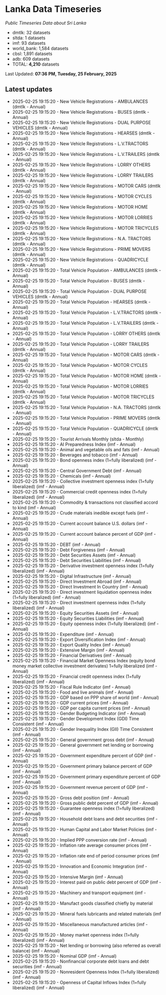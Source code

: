 # Lanka Data Timeseries
*Public Timeseries Data about Sri Lanka*

* dmtlk: 32 datasets
* sltda: 1 datasets
* imf: 93 datasets
* world_bank: 1,584 datasets
* cbsl: 1,891 datasets
* adb: 609 datasets
* TOTAL: **4,210** datasets

Last Updated: **07:36 PM, Tuesday, 25 February, 2025**

## Latest updates

* 2025-02-25 19:15:20 - New Vehicle Registrations - AMBULANCES (dmtlk - Annual)
* 2025-02-25 19:15:20 - New Vehicle Registrations - BUSES (dmtlk - Annual)
* 2025-02-25 19:15:20 - New Vehicle Registrations - DUAL PURPOSE VEHICLES (dmtlk - Annual)
* 2025-02-25 19:15:20 - New Vehicle Registrations - HEARSES (dmtlk - Annual)
* 2025-02-25 19:15:20 - New Vehicle Registrations - L.V.TRACTORS (dmtlk - Annual)
* 2025-02-25 19:15:20 - New Vehicle Registrations - L.V.TRAILERS (dmtlk - Annual)
* 2025-02-25 19:15:20 - New Vehicle Registrations - LORRY OTHERS (dmtlk - Annual)
* 2025-02-25 19:15:20 - New Vehicle Registrations - LORRY TRAILERS (dmtlk - Annual)
* 2025-02-25 19:15:20 - New Vehicle Registrations - MOTOR CARS (dmtlk - Annual)
* 2025-02-25 19:15:20 - New Vehicle Registrations - MOTOR CYCLES (dmtlk - Annual)
* 2025-02-25 19:15:20 - New Vehicle Registrations - MOTOR HOME (dmtlk - Annual)
* 2025-02-25 19:15:20 - New Vehicle Registrations - MOTOR LORRIES (dmtlk - Annual)
* 2025-02-25 19:15:20 - New Vehicle Registrations - MOTOR TRICYCLES (dmtlk - Annual)
* 2025-02-25 19:15:20 - New Vehicle Registrations - N.A. TRACTORS (dmtlk - Annual)
* 2025-02-25 19:15:20 - New Vehicle Registrations - PRIME MOVERS (dmtlk - Annual)
* 2025-02-25 19:15:20 - New Vehicle Registrations - QUADRICYCLE (dmtlk - Annual)
* 2025-02-25 19:15:20 - Total Vehicle Population - AMBULANCES (dmtlk - Annual)
* 2025-02-25 19:15:20 - Total Vehicle Population - BUSES (dmtlk - Annual)
* 2025-02-25 19:15:20 - Total Vehicle Population - DUAL PURPOSE VEHICLES (dmtlk - Annual)
* 2025-02-25 19:15:20 - Total Vehicle Population - HEARSES (dmtlk - Annual)
* 2025-02-25 19:15:20 - Total Vehicle Population - L.V.TRACTORS (dmtlk - Annual)
* 2025-02-25 19:15:20 - Total Vehicle Population - L.V.TRAILERS (dmtlk - Annual)
* 2025-02-25 19:15:20 - Total Vehicle Population - LORRY OTHERS (dmtlk - Annual)
* 2025-02-25 19:15:20 - Total Vehicle Population - LORRY TRAILERS (dmtlk - Annual)
* 2025-02-25 19:15:20 - Total Vehicle Population - MOTOR CARS (dmtlk - Annual)
* 2025-02-25 19:15:20 - Total Vehicle Population - MOTOR CYCLES (dmtlk - Annual)
* 2025-02-25 19:15:20 - Total Vehicle Population - MOTOR HOME (dmtlk - Annual)
* 2025-02-25 19:15:20 - Total Vehicle Population - MOTOR LORRIES (dmtlk - Annual)
* 2025-02-25 19:15:20 - Total Vehicle Population - MOTOR TRICYCLES (dmtlk - Annual)
* 2025-02-25 19:15:20 - Total Vehicle Population - N.A. TRACTORS (dmtlk - Annual)
* 2025-02-25 19:15:20 - Total Vehicle Population - PRIME MOVERS (dmtlk - Annual)
* 2025-02-25 19:15:20 - Total Vehicle Population - QUADRICYCLE (dmtlk - Annual)
* 2025-02-25 19:15:20 - Tourist Arrivals Monthly (sltda - Monthly)
* 2025-02-25 19:15:20 - AI Preparedness Index (imf - Annual)
* 2025-02-25 19:15:20 - Animal and vegetable oils and fats (imf - Annual)
* 2025-02-25 19:15:20 - Beverages and tobacco (imf - Annual)
* 2025-02-25 19:15:20 - Bond openness index (1=fully liberalized) (imf - Annual)
* 2025-02-25 19:15:20 - Central Government Debt (imf - Annual)
* 2025-02-25 19:15:20 - Chemicals (imf - Annual)
* 2025-02-25 19:15:20 - Collective investment openness index (1=fully liberalized) (imf - Annual)
* 2025-02-25 19:15:20 - Commercial credit openness index (1=fully liberalized) (imf - Annual)
* 2025-02-25 19:15:20 - Commodity & transactions not classified accord to kind (imf - Annual)
* 2025-02-25 19:15:20 - Crude materials inedible except fuels (imf - Annual)
* 2025-02-25 19:15:20 - Current account balance U.S. dollars (imf - Annual)
* 2025-02-25 19:15:20 - Current account balance percent of GDP (imf - Annual)
* 2025-02-25 19:15:20 - DEBT (imf - Annual)
* 2025-02-25 19:15:20 - Debt Forgiveness (imf - Annual)
* 2025-02-25 19:15:20 - Debt Securities Assets (imf - Annual)
* 2025-02-25 19:15:20 - Debt Securities Liabilities (imf - Annual)
* 2025-02-25 19:15:20 - Derivative investment openness index (1=fully liberalized) (imf - Annual)
* 2025-02-25 19:15:20 - Digital Infrastructure (imf - Annual)
* 2025-02-25 19:15:20 - Direct Investment Abroad (imf - Annual)
* 2025-02-25 19:15:20 - Direct Investment In Country (imf - Annual)
* 2025-02-25 19:15:20 - Direct investment liquidation openness index (1=fully liberalized) (imf - Annual)
* 2025-02-25 19:15:20 - Direct investment openness index (1=fully liberalized) (imf - Annual)
* 2025-02-25 19:15:20 - Equity Securities Assets (imf - Annual)
* 2025-02-25 19:15:20 - Equity Securities Liabilities (imf - Annual)
* 2025-02-25 19:15:20 - Equity openness index (1=fully liberalized) (imf - Annual)
* 2025-02-25 19:15:20 - Expenditure (imf - Annual)
* 2025-02-25 19:15:20 - Export Diversification Index (imf - Annual)
* 2025-02-25 19:15:20 - Export Quality Index (imf - Annual)
* 2025-02-25 19:15:20 - Extensive Margin (imf - Annual)
* 2025-02-25 19:15:20 - Financial Derivatives (imf - Annual)
* 2025-02-25 19:15:20 - Financial Market Openness Index (equity bond money market collective investment derivates) 1=fully liberalized (imf - Annual)
* 2025-02-25 19:15:20 - Financial credit openness index (1=fully liberalized) (imf - Annual)
* 2025-02-25 19:15:20 - Fiscal Rule Indicator (imf - Annual)
* 2025-02-25 19:15:20 - Food and live animals (imf - Annual)
* 2025-02-25 19:15:20 - GDP based on PPP share of world (imf - Annual)
* 2025-02-25 19:15:20 - GDP current prices (imf - Annual)
* 2025-02-25 19:15:20 - GDP per capita current prices (imf - Annual)
* 2025-02-25 19:15:20 - Gender Budgeting Indicator (imf - Annual)
* 2025-02-25 19:15:20 - Gender Development Index (GDI) Time Consistent (imf - Annual)
* 2025-02-25 19:15:20 - Gender Inequality Index (GII) Time Consistent (imf - Annual)
* 2025-02-25 19:15:20 - General government gross debt (imf - Annual)
* 2025-02-25 19:15:20 - General government net lending or borrowing (imf - Annual)
* 2025-02-25 19:15:20 - Government expenditure percent of GDP (imf - Annual)
* 2025-02-25 19:15:20 - Government primary balance percent of GDP (imf - Annual)
* 2025-02-25 19:15:20 - Government primary expenditure percent of GDP (imf - Annual)
* 2025-02-25 19:15:20 - Government revenue percent of GDP (imf - Annual)
* 2025-02-25 19:15:20 - Gross debt position (imf - Annual)
* 2025-02-25 19:15:20 - Gross public debt percent of GDP (imf - Annual)
* 2025-02-25 19:15:20 - Guarantee openness index (1=fully liberalized) (imf - Annual)
* 2025-02-25 19:15:20 - Household debt loans and debt securities (imf - Annual)
* 2025-02-25 19:15:20 - Human Capital and Labor Market Policies (imf - Annual)
* 2025-02-25 19:15:20 - Implied PPP conversion rate (imf - Annual)
* 2025-02-25 19:15:20 - Inflation rate average consumer prices (imf - Annual)
* 2025-02-25 19:15:20 - Inflation rate end of period consumer prices (imf - Annual)
* 2025-02-25 19:15:20 - Innovation and Economic Integration (imf - Annual)
* 2025-02-25 19:15:20 - Intensive Margin (imf - Annual)
* 2025-02-25 19:15:20 - Interest paid on public debt percent of GDP (imf - Annual)
* 2025-02-25 19:15:20 - Machinery and transport equipment (imf - Annual)
* 2025-02-25 19:15:20 - Manufact goods classified chiefly by material (imf - Annual)
* 2025-02-25 19:15:20 - Mineral fuels lubricants and related materials (imf - Annual)
* 2025-02-25 19:15:20 - Miscellaneous manufactured articles (imf - Annual)
* 2025-02-25 19:15:20 - Money market openness index (1=fully liberalized) (imf - Annual)
* 2025-02-25 19:15:20 - Net lending or borrowing (also referred as overall balance) (imf - Annual)
* 2025-02-25 19:15:20 - Nominal GDP (imf - Annual)
* 2025-02-25 19:15:20 - Nonfinancial corporate debt loans and debt securities (imf - Annual)
* 2025-02-25 19:15:20 - Nonresident Openness Index (1=fully liberalized) (imf - Annual)
* 2025-02-25 19:15:20 - Openness of Capital Inflows Index (1=fully liberalized) (imf - Annual)